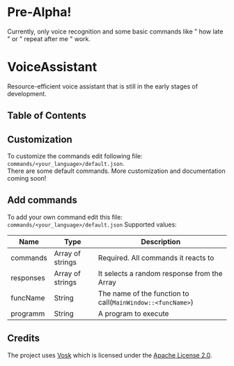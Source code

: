 # Pre-Alpha!

Currently, only voice recognition and some basic commands like " how late " or " repeat after me " work.

# VoiceAssistant

Resource-efficient voice assistant that is still in the early stages of development.

## Table of Contents


## Customization

To customize the commands edit following file: `commands/<your_language>/default.json`.  
There are some default commands. More customization and documentation coming soon!

## Add commands

To add your own command edit this file: `commands/<your_language>/default.json`
Supported values:

| Name      | Type             | Description                                                |
|-----------|------------------|------------------------------------------------------------|
| commands  | Array of strings | Required. All commands it reacts to                        |
| responses | Array of strings | It selects a random response from the Array                |
| funcName  | String           | The name of the function to call(`MainWindow::<funcName>`) |
| programm  | String           | A program to execute                                       |


## Credits

The project uses [Vosk](https://github.com/alphacep/vosk-api) which is licensed under the [Apache License 2.0](https://github.com/alphacep/vosk-api/blob/master/COPYING).
